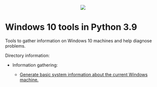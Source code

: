 <p align="center"><img src="https://external-content.duckduckgo.com/iu/?u=https%3A%2F%2Fqph.fs.quoracdn.net%2Fmain-qimg-c4bd5888bea21df127351a418a55bf51&f=1&nofb=1"></p>

Windows 10 tools in Python 3.9
=================================================
Tools to gather information on Windows 10 machines and help diagnose problems.

Directory information:
<ul><li>Information gathering:</li>
<ul><li><a href="https://github.com/intelshoe/WinTools-Python/blob/main/sysinfo.py">Generate basic system information about the current Windows machine.</li>
</ul>
